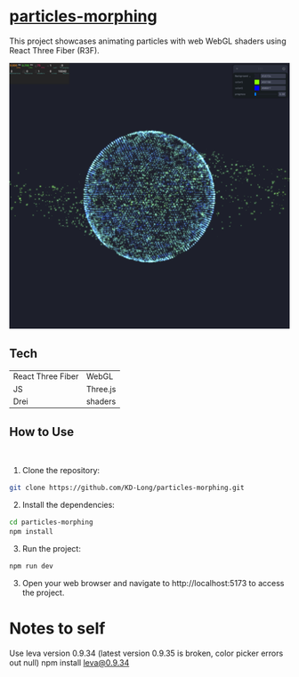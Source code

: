  # [particles-morphing](https://particles-morphing.kyledlong.com/)

This project showcases animating particles with web WebGL shaders using React Three Fiber (R3F). 
<br>

![particles-morphing](./public/particles-morphing.png)

## Tech

|                   |               |
| ----------------- | ------------- |
| React Three Fiber | WebGL         |
| JS                | Three.js      |
| Drei              | shaders       |



## How to Use
<br>

1. Clone the repository:

```bash
git clone https://github.com/KD-Long/particles-morphing.git
```

2. Install the dependencies:

```bash
cd particles-morphing
npm install
```

3. Run the project:

```bash
npm run dev
```

3. Open your web browser and navigate to http://localhost:5173 to access the project.

# Notes to self

Use leva version 0.9.34 (latest version 0.9.35 is broken, color picker errors out null) 
npm install leva@0.9.34